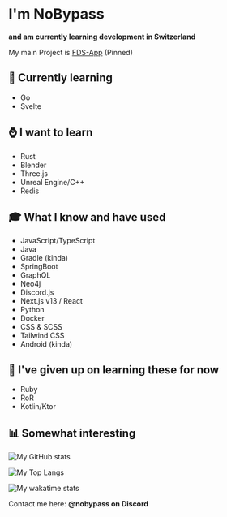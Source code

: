 # I'm NoBypass
**and am currently learning development in Switzerland**

My main Project is [FDS-App](https://github.com/NoBypass/fds) (Pinned)

## 🏫 Currently learning
- Go
- Svelte

## ⌚ I want to learn
- Rust
- Blender
- Three.js
- Unreal Engine/C++
- Redis

## 🎓 What I know and have used
- JavaScript/TypeScript
- Java
- Gradle (kinda)
- SpringBoot
- GraphQL
- Neo4j
- Discord.js
- Next.js v13 / React
- Python
- Docker
- CSS & SCSS
- Tailwind CSS
- Android (kinda)

## 🫠 I've given up on learning these for now
- Ruby
- RoR
- Kotlin/Ktor

## 📊 Somewhat interesting

![My GitHub stats](https://github-readme-stats.vercel.app/api?username=nobypass&theme=dark&show_icons=true)

![My Top Langs](https://github-readme-stats.vercel.app/api/top-langs/?username=nobypass&layout=compact&theme=dark)

![My wakatime stats](https://github-readme-stats.vercel.app/api/wakatime?username=nobypass&layout=compact&theme=dark)


Contact me here: **@nobypass on Discord**
